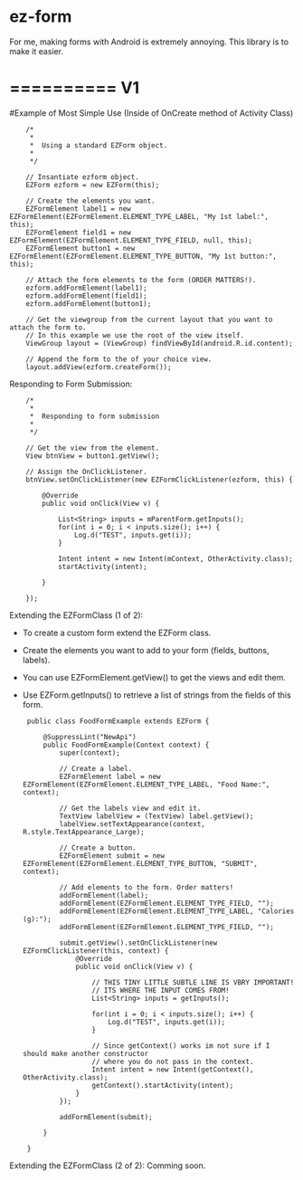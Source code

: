 ez-form
=======

For me, making forms with Android is extremely annoying. This library is to make it easier.

==========
V1
==========
#Example of Most Simple Use (Inside of OnCreate method of Activity Class)

		/*
		 * 
		 *  Using a standard EZForm object.
		 *  
		 */
		
		// Insantiate ezform object.
		EZForm ezform = new EZForm(this);
		
		// Create the elements you want.
		EZFormElement label1 = new EZFormElement(EZFormElement.ELEMENT_TYPE_LABEL, "My 1st label:", this);
		EZFormElement field1 = new EZFormElement(EZFormElement.ELEMENT_TYPE_FIELD, null, this);
		EZFormElement button1 = new EZFormElement(EZFormElement.ELEMENT_TYPE_BUTTON, "My 1st button:", this);

		// Attach the form elements to the form (ORDER MATTERS!).
		ezform.addFormElement(label1);
		ezform.addFormElement(field1);
		ezform.addFormElement(button1);
		
		// Get the viewgroup from the current layout that you want to attach the form to.
		// In this example we use the root of the view itself.
		ViewGroup layout = (ViewGroup) findViewById(android.R.id.content);
		
		// Append the form to the of your choice view.
		layout.addView(ezform.createForm());
		
Responding to Form Submission:

		/*
		 * 
		 *  Responding to form submission
		 *  
		 */

		// Get the view from the element.
		View btnView = button1.getView();
		
		// Assign the OnClickListener.
		btnView.setOnClickListener(new EZFormClickListener(ezform, this) {

			@Override
			public void onClick(View v) {
				
				List<String> inputs = mParentForm.getInputs();
				for(int i = 0; i < inputs.size(); i++) {
				    Log.d("TEST", inputs.get(i));	
				}
				
				Intent intent = new Intent(mContext, OtherActivity.class);
				startActivity(intent);
				
			}
			
		});
		
Extending the EZFormClass (1 of 2):
 * To create a custom form extend the EZForm class.
 * Create the elements you want to add to your form (fields, buttons, labels).
 * You can use EZFormElement.getView() to get the views and edit them.
 * Use EZForm.getInputs() to retrieve a list of strings from the fields of this form.

		public class FoodFormExample extends EZForm {
		
			@SuppressLint("NewApi")
			public FoodFormExample(Context context) {
				super(context);
				
				// Create a label.
				EZFormElement label = new EZFormElement(EZFormElement.ELEMENT_TYPE_LABEL, "Food Name:", context);
				
				// Get the labels view and edit it.
				TextView labelView = (TextView) label.getView();
				labelView.setTextAppearance(context, R.style.TextAppearance_Large);
				
				// Create a button.
				EZFormElement submit = new EZFormElement(EZFormElement.ELEMENT_TYPE_BUTTON, "SUBMIT", context);
				
				// Add elements to the form. Order matters!
				addFormElement(label);
				addFormElement(EZFormElement.ELEMENT_TYPE_FIELD, "");
				addFormElement(EZFormElement.ELEMENT_TYPE_LABEL, "Calories (g):");
				addFormElement(EZFormElement.ELEMENT_TYPE_FIELD, "");
				
				submit.getView().setOnClickListener(new EZFormClickListener(this, context) { 
					@Override
					public void onClick(View v) {
						
						// THIS TINY LITTLE SUBTLE LINE IS VBRY IMPORTANT!
						// ITS WHERE THE INPUT COMES FROM!
						List<String> inputs = getInputs();
						
						for(int i = 0; i < inputs.size(); i++) {
						    Log.d("TEST", inputs.get(i));	
						}
						
						// Since getContext() works im not sure if I should make another constructor
						// where you do not pass in the context.
						Intent intent = new Intent(getContext(), OtherActivity.class);
						getContext().startActivity(intent);
					}
				});
				
				addFormElement(submit);
		
			}
		
		}


Extending the EZFormClass (2 of 2):
Comming soon.
